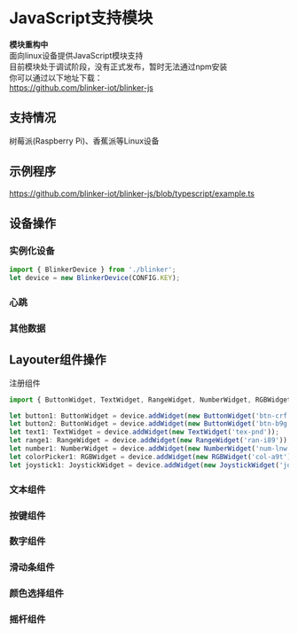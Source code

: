 # JavaScript支持模块  
**模块重构中**  
面向linux设备提供JavaScript模块支持  
目前模块处于调试阶段，没有正式发布，暂时无法通过npm安装  
你可以通过以下地址下载：  
https://github.com/blinker-iot/blinker-js  


## 支持情况  
树莓派(Raspberry Pi)、香蕉派等Linux设备  

## 示例程序
https://github.com/blinker-iot/blinker-js/blob/typescript/example.ts  

## 设备操作  
### 实例化设备  
```js
import { BlinkerDevice } from './blinker';
let device = new BlinkerDevice(CONFIG.KEY);
```
### 心跳  

### 其他数据  


## Layouter组件操作  
注册组件 
```js
import { ButtonWidget, TextWidget, RangeWidget, NumberWidget, RGBWidget, JoystickWidget } from './widget';

let button1: ButtonWidget = device.addWidget(new ButtonWidget('btn-crf'));
let button2: ButtonWidget = device.addWidget(new ButtonWidget('btn-b9g'));
let text1: TextWidget = device.addWidget(new TextWidget('tex-pnd'));
let range1: RangeWidget = device.addWidget(new RangeWidget('ran-i89'));
let number1: NumberWidget = device.addWidget(new NumberWidget('num-lnw'));
let colorPicker1: RGBWidget = device.addWidget(new RGBWidget('col-a9t'));
let joystick1: JoystickWidget = device.addWidget(new JoystickWidget('joy-d32'));
```

### 文本组件  

### 按键组件  

### 数字组件  

### 滑动条组件  

### 颜色选择组件  

### 摇杆组件  
